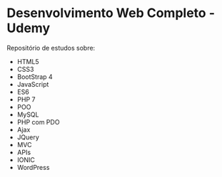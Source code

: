 # Desenvolvimento Web Completo - Udemy
Repositório de estudos sobre:
* HTML5
* CSS3
* BootStrap 4
* JavaScript
* ES6
* PHP 7
* POO
* MySQL
* PHP com PDO
* Ajax
* JQuery
* MVC
* APIs
* IONIC
* WordPress
